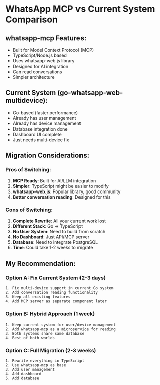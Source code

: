 # WhatsApp MCP vs Current System Comparison

## whatsapp-mcp Features:
- Built for Model Context Protocol (MCP)
- TypeScript/Node.js based
- Uses whatsapp-web.js library
- Designed for AI integration
- Can read conversations
- Simpler architecture

## Current System (go-whatsapp-web-multidevice):
- Go-based (faster performance)
- Already has user management
- Already has device management
- Database integration done
- Dashboard UI complete
- Just needs multi-device fix

## Migration Considerations:

### Pros of Switching:
1. **MCP Ready**: Built for AI/LLM integration
2. **Simpler**: TypeScript might be easier to modify
3. **whatsapp-web.js**: Popular library, good community
4. **Better conversation reading**: Designed for this

### Cons of Switching:
1. **Complete Rewrite**: All your current work lost
2. **Different Stack**: Go → TypeScript
3. **No User System**: Need to build from scratch
4. **No Dashboard**: Just API/MCP server
5. **Database**: Need to integrate PostgreSQL
6. **Time**: Could take 1-2 weeks to migrate

## My Recommendation:

### Option A: Fix Current System (2-3 days)
```
1. Fix multi-device support in current Go system
2. Add conversation reading functionality
3. Keep all existing features
4. Add MCP server as separate component later
```

### Option B: Hybrid Approach (1 week)
```
1. Keep current system for user/device management
2. Add whatsapp-mcp as a microservice for reading
3. Both systems share same database
4. Best of both worlds
```

### Option C: Full Migration (2-3 weeks)
```
1. Rewrite everything in TypeScript
2. Use whatsapp-mcp as base
3. Add user management
4. Add dashboard
5. Add database
```

